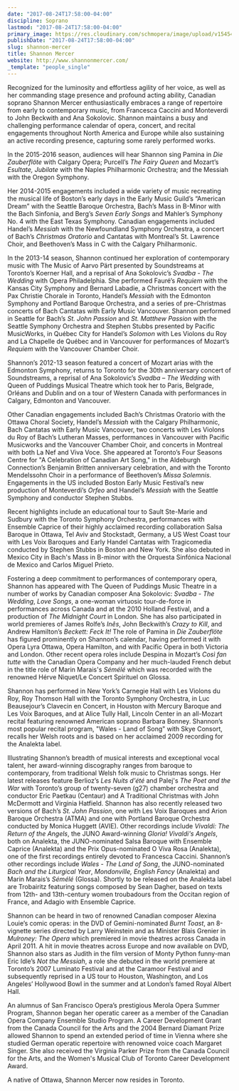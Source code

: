 ```yaml
---
date: "2017-08-24T17:58:00-04:00"
discipline: Soprano
lastmod: "2017-08-24T17:58:00-04:00"
primary_image: https://res.cloudinary.com/schmopera/image/upload/v1545409169/media/webhook-uploads/1503611608748/shannon%20mercer%20edited.jpg.jpg
publishDate: "2017-08-24T17:58:00-04:00"
slug: shannon-mercer
title: Shannon Mercer
website: http://www.shannonmercer.com/
_template: "people_single"
---
```


Recognized for the luminosity and effortless agility of her voice, as well as her commanding stage presence and profound acting ability, Canadian soprano Shannon Mercer enthusiastically embraces a range of repertoire from early to contemporary music, from Francesca Caccini and Monteverdi to John Beckwith and Ana Sokolovic. Shannon maintains a busy and challenging performance calendar of opera, concert, and recital engagements throughout North America and Europe while also sustaining an active recording presence, capturing some rarely performed works.

In the 2015-2016 season, audiences will hear Shannon sing Pamina in *Die Zauberflöte* with Calgary Opera; Purcell’s *The Fairy Queen* and Mozart’s *Esultate, Jubilate* with the Naples Philharmonic Orchestra; and the Messiah with the Oregon Symphony.

Her 2014-2015 engagements included a wide variety of music recreating the musical life of Boston’s early days in the Early Music Guild’s “American Dream” with the Seattle Baroque Orchestra, Bach’s Mass in B-Minor with the Bach Sinfonia, and Berg’s *Seven Early Songs* and Mahler’s Symphony No. 4 with the East Texas Symphony. Canadian engagements included Handel’s *Messiah* with the Newfoundland Symphony Orchestra, a concert of Bach’s *Christmas Oratorio* and Cantatas with Montreal’s St. Lawrence Choir, and Beethoven’s Mass in C with the Calgary Philharmonic.

In the 2013-14 season, Shannon continued her exploration of contemporary music with The Music of Aarvo Pärt presented by Soundstreams at Toronto’s Koerner Hall, and a reprisal of Ana Sokolovic’s *Svadba - The Wedding* with Opera Philadelphia. She performed Fauré’s *Requiem* with the Kansas City Symphony and Bernard Labadie, a Christmas concert with the Pax Christie Chorale in Toronto, Handel’s *Messiah* with the Edmonton Symphony and Portland Baroque Orchestra, and a series of pre-Christmas concerts of Bach Cantatas with Early Music Vancouver. Shannon performed in Seattle for Bach’s *St. John Passion* and *St. Matthew Passion* with the Seattle Symphony Orchestra and Stephen Stubbs presented by Pacific MusicWorks, in Québec City for Handel’s *Solomon* with Les Violons du Roy and La Chapelle de Québec and in Vancouver for performances of Mozart’s *Requiem* with the Vancouver Chamber Choir.

Shannon’s 2012-13 season featured a concert of Mozart arias with the Edmonton Symphony, returns to Toronto for the 30th anniversary concert of Soundstreams, a reprisal of Ana Sokolovic’s *Svadba – The Wedding* with Queen of Puddings Musical Theatre which took her to Paris, Belgrade, Orléans and Dublin and on a tour of Western Canada with performances in Calgary, Edmonton and Vancouver.

Other Canadian engagements included Bach’s Christmas Oratorio with the Ottawa Choral Society, Handel’s *Messiah* with the Calgary Philharmonic, Bach Cantatas with Early Music Vancouver, two concerts with Les Violons du Roy of Bach’s Lutheran Masses, performances in Vancouver with Pacific Musicworks and the Vancouver Chamber Choir, and concerts in Montreal with both La Nef and Viva Voce. She appeared at Toronto’s Four Seasons Centre for "A Celebration of Canadian Art Song," in the Aldeburgh Connection’s Benjamin Britten anniversary celebration, and with the Toronto Mendelssohn Choir in a performance of Beethoven’s *Missa Solemnis*. Engagements in the US included Boston Early Music Festival’s new production of Monteverdi’s *Orfeo* and Handel’s *Messiah* with the Seattle Symphony and conductor Stephen Stubbs.

Recent highlights include an educational tour to Sault Ste-Marie and Sudbury with the Toronto Symphony Orchestra, performances with Ensemble Caprice of their highly acclaimed recording collaboration Salsa Baroque in Ottawa, Tel Aviv and Stockstadt, Germany, a US West Coast tour with Les Voix Baroques and Early Handel Cantatas with Tragicomedia conducted by Stephen Stubbs in Boston and New York. She also debuted in Mexico City in Bach's Mass in B-minor with the Orquesta Sinfónica Nacional de Mexico and Carlos Miguel Prieto.

Fostering a deep commitment to performances of contemporary opera, Shannon has appeared with The Queen of Puddings Music Theatre in a number of works by Canadian composer Ana Sokolovic: *Svadba - The Wedding*, *Love Songs*, a one-woman virtuosic tour-de-force in performances across Canada and at the 2010 Holland Festival, and a production of *The Midnight Court* in London. She has also participated in world premieres of James Rolfe’s *Inês*, John Beckwith’s *Crazy to Kill*, and Andrew Hamilton’s *Beckett: Feck It!* The role of Pamina in *Die Zauberflöte* has figured prominently on Shannon’s calendar, having performed it with Opera Lyra Ottawa, Opera Hamilton, and with Pacific Opera in both Victoria and London. Other recent opera roles include Despina in Mozart’s *Così fan tutte* with the Canadian Opera Company and her much-lauded French debut in the title role of Marin Marais's *Sémélé* which was recorded with the renowned Hérve Niquet/Le Concert Spirituel on Glossa.

Shannon has performed in New York’s Carnegie Hall with Les Violons du Roy, Roy Thomson Hall with the Toronto Symphony Orchestra, in Luc Beausejour’s Clavecin en Concert, in Houston with Mercury Baroque and Les Voix Baroques, and at Alice Tully Hall, Lincoln Center in an all-Mozart recital featuring renowned American soprano Barbara Bonney. Shannon’s most popular recital program, "Wales - Land of Song" with Skye Consort, recalls her Welsh roots and is based on her acclaimed 2009 recording for the Analekta label.

Illustrating Shannon’s breadth of musical interests and exceptional vocal talent, her award-winning discography ranges from baroque to contemporary, from traditional Welsh folk music to Christmas songs. Her latest releases feature Berlioz’s *Les Nuits d'été* and Palej's *The Poet and the War* with Toronto’s group of twenty-seven (g27) chamber orchestra and conductor Eric Paetkau (Centaur) and A Traditional Christmas with John McDermott and Virginia Hatfield. Shannon has also recently released two versions of Bach’s *St. John Passion*, one with Les Voix Baroques and Arion Baroque Orchestra (ATMA) and one with Portland Baroque Orchestra conducted by Monica Huggett (AVIE). Other recordings include *Vivaldi: The Return of the Angels*, the JUNO Award-winning *Gloria! Vivaldi's Angels*, both on Analekta, the JUNO-nominated Salsa Baroque with Ensemble Caprice (Analekta) and the Prix Opus-nominated O Viva Rosa (Analekta), one of the first recordings entirely devoted to Francesca Caccini. Shannon’s other recordings include *Wales - The Land of Song*, the JUNO-nominated *Bach and the Liturgical Year*, *Mondonville, English Fancy* (Analekta) and Marin Marais’s *Sémélé* (Glossa). Shortly to be released on the Analekta label are Trobairitz featuring songs composed by Sean Dagher, based on texts from 12th- and 13th-century women troubadours from the Occitan region of France, and Adagio with Ensemble Caprice.

Shannon can be heard in two of renowned Canadian composer Alexina Louie’s comic operas: in the DVD of Gemini-nominated *Burnt Toast*, an 8-vignette series directed by Larry Weinstein and as Minister Blais Grenier in *Mulroney: The Opera* which premiered in movie theatres across Canada in April 2011. A hit in movie theatres across Europe and now available on DVD, Shannon also stars as Judith in the film version of Monty Python funny-man Eric Idle’s *Not the Messiah*, a role she debuted in the world premiere at Toronto’s 2007 Luminato Festival and at the Caramoor Festival and subsequently reprised in a US tour to Houston, Washington, and Los Angeles’ Hollywood Bowl in the summer and at London’s famed Royal Albert Hall.

An alumnus of San Francisco Opera’s prestigious Merola Opera Summer Program, Shannon began her operatic career as a member of the Canadian Opera Company Ensemble Studio Program. A Career Development Grant from the Canada Council for the Arts and the 2004 Bernard Diamant Prize allowed Shannon to spend an extended period of time in Vienna where she studied German operatic repertoire with renowned voice coach Margaret Singer. She also received the Virginia Parker Prize from the Canada Council for the Arts, and the Women's Musical Club of Toronto Career Development Award.

A native of Ottawa, Shannon Mercer now resides in Toronto.
